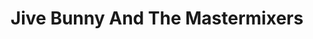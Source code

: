 ---
title: "Jive Bunny And The Mastermixers"
summary: "Jive Bunny and the Mastermixers were a British novelty pop music act from Rotherham, South Yorkshire, England. The face of the group was Jive Bunny, a cartoon rabbit who appeared in their music videos. Costumed actors also made promotional appearances as the character.
Doncaster DJ and producer Les Hemstock created the original \"Swing the Mood\" mix for the Music Factory owned Mastermix DJ service. It was then taken from there and developed as a single release by father and son team John and Andrew Pickles. The name Jive Bunny was devised by Andy Pickles. Ian Morgan a fellow DJ and co-producer also engineered and mixed some of the early releases along with Andy Pickles. Morgan was replaced in the early 1990s by DJ and producer Mark \"The Hitman\" Smith.
Jive Bunny's three number ones during 1989 were \"Swing the Mood\", \"That's What I Like\" and \"Let's Party\". All three songs used sampling and synthesisers to combine pop music from the early rock 'n' roll era together into a medley."
slug: "jive-bunny-and-the-mastermixers"
image: "jive-bunny-and-the-mastermixers.jpg"
apple_music_artist_url: "https://music.apple.com/gb/artist/jive-bunny-the-mastermixers/306240125"
wikipedia_url: "https://en.wikipedia.org/wiki/Jive_Bunny_and_the_Mastermixers"
---